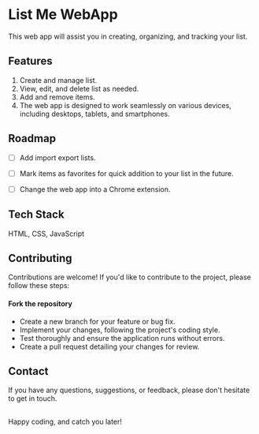 # List Me WebApp

This web app will assist you in creating, organizing, and tracking your list.


## Features
1. Create and manage list.
2. View, edit, and delete list as needed.
3. Add and remove items.
4. The web app is designed to work seamlessly on various devices, including desktops, tablets, and smartphones.


## Roadmap
- [ ] Add import export lists.
- [ ] Mark items as favorites for quick addition to your list in the future.
- [ ] Change the web app into a Chrome extension.


## Tech Stack

HTML, CSS, JavaScript


## Contributing

Contributions are welcome! If you'd like to contribute to the project, please follow these steps:

#### Fork the repository
- Create a new branch for your feature or bug fix.
- Implement your changes, following the project's coding style.
- Test thoroughly and ensure the application runs without errors.
- Create a pull request detailing your changes for review.


## Contact

If you have any questions, suggestions, or feedback, please don't hesitate to get in touch.


## 
Happy coding, and catch you later!
